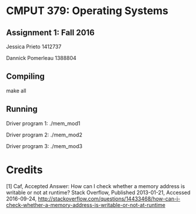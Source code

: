 # CMPUT 379: Operating Systems
## Assignment 1: Fall 2016
Jessica Prieto 1412737

Dannick Pomerleau 1388804

## Compiling
make all

## Running
Driver program 1: ./mem_mod1

Driver program 2: ./mem_mod2

Driver program 3: ./mem_mod3

# Credits
[1] Caf, Accepted Answer: How can I check whether a memory address is writable or not at runtime? Stack Overflow, Published 2013-01-21, Accessed 2016-09-24, http://stackoverflow.com/questions/14433468/how-can-i-check-whether-a-memory-address-is-writable-or-not-at-runtime
